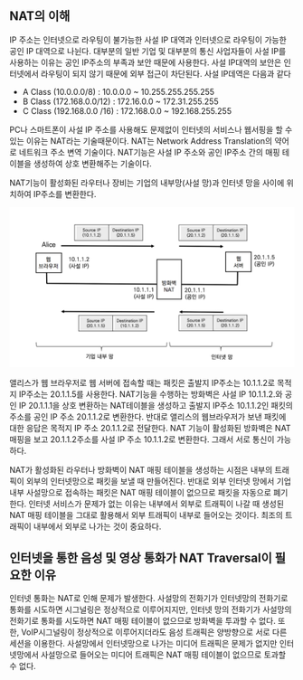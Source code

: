 ## NAT의 이해

IP 주소는 인터넷으로 라우팅이 불가능한 사설 IP 대역과 인터넷으로 라우팅이 가능한 공인 IP 대역으로 나뉜다. 대부분의 일반 기업 및 대부분의 통신 사업자들이 사설 IP를 사용하는 이유는 공인 IP주소의 부족과 보안 때문에 사용한다. 사설 IP대역의 보안은 인터넷에서 라우팅이 되지 않기 때문에 외부 접근이 차단된다. 사설 IP데역은 다음과 같다

- A Class (10.0.0.0/8) : 10.0.0.0 ~ 10.255.255.255.255
- B Class (172.168.0.0/12) : 172.16.0.0 ~ 172.31.255.255
- C Class (192.168.0.0 /16) : 172.168.0.0 ~ 192.168.255.255

PC나 스마트폰이 사설 IP 주소를 사용해도 문제없이 인터넷의 서비스나 웹서핑을 할 수 있는 이유는 NAT라는 기술때문이다. NAT는 Network Address Translation의 약어로 네트워크 주소 변역 기술이다. NAT기능은 사설 IP 주소와 공인 IP주소 간의 매핑 테이블을 생성하여 상호 변환해주는 기술이다.

NAT기능이 활성화된 라우터나 장비는 기업의 내부망(사설 망)과 인터넷 망을 사이에 위치하여 IP주소를 변환한다.

![NAT](./image/29_1.png)

앨리스가 웹 브라우저로 웹 서버에 접속할 때는 패킷은 출발지 IP주소는 10.1.1.2로 목적지 IP주소는 20.1.1.5를 사용한다. NAT기능을 수행하는 방화벽은 사설 IP 10.1.1.2.와 공인 IP 20.1.1.1을 상호 변환하는 NAT테이블을 생성하고 출발지 IP주소 10.1.1.2인 패킷의 주소를 공인 IP 주소 20.1.1.2로 변환한다. 반대로 앨리스의 웹브라우저가 보낸 패킷에 대한 응답은 목적지 IP 주소 20.1.1.2로 전달한다. NAT 기능이 활성화된 방화벽은 NAT매핑을 보고 20.1.1.2주소를 사설 IP 주소 10.1.1.2로 변환한다. 그래서 서로 통신이 가능하다.

NAT가 활성화된 라우터나 방화벽이 NAT 매핑 테이블을 생성하는 시점은 내부의 트래픽이 외부의 인터넷망으로 패킷을 보낼 때 만들어진다. 반대로 외부 인터넷 망에서 기업 내부 사설망으로 접속하는 패킷은  NAT 매핑 테이블이 없으므로 패킷을 자동으로 폐기한다. 인터넷 서비스가 문제가 없는 이유는 내부에서 외부로 트래픽이 나갈 때 생성된 NAT 매핑 테이블을 그대로 활용해서 외부 트래픽이 내부로 들어오는 것이다. 최조의 트래픽이 내부에서 외부로 나가는 것이 중요하다.

## 인터넷을 통한 음성 및 영상 통화가 NAT Traversal이 필요한 이유

인터넷 통화는 NAT로 인해 문제가 발생한다. 사설망의 전화기가 인터넷망의 전화기로 통화를 시도하면 시그널링은 정상적으로 이루어지지만, 인터넷 망의 전화기가 사설망의 전화기로 통화를 시도하면 NAT 매핑 테이블이 없으므로 방화벽을 투과할 수 없다. 또한, VoIP시그널링이 정상적으로 이루어지더라도 음성 트래픽은 양방향으로 서로 다른 세션을 이용한다. 사설망에서 인터넷망으로 나가는 미디어 트래픽은 문제가 없지만 인터넷망에서 사설망으로 들어오는 미디어 트래픽은 NAT 매핑 테이블이 없으므로 토과할 수 없다.